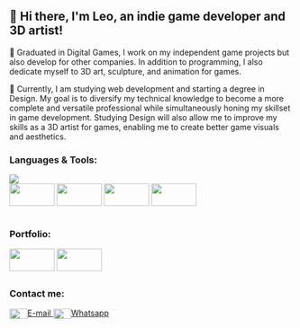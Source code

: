 <h2>👋 Hi there, I'm Leo, an indie game developer and 3D artist!</h2>
<p>💼 Graduated in Digital Games, I work on my independent game projects but also develop for other companies. In addition to programming, I also dedicate myself to 3D art,  sculpture, and animation for games.</p>
<p>🌱 Currently, I am studying web development and starting a degree in Design. My goal is to diversify my technical knowledge to become a more complete and versatile professional while simultaneously honing my skillset in game development. Studying Design will also allow me to improve my skills as a 3D artist for games, enabling me to create better game visuals and aesthetics.</p>

<h3>Languages & Tools:</h3>
<img src="https://github-readme-stats.vercel.app/api/top-langs?username=leospadim&layout=compact&theme=transparent&hide=hlsl,shaderlab&langs_count=8&hide_border=true&hide_title=true&card_width=350" />
<div>
  <img align="center" height="40" width="80" src="https://cdn.simpleicons.org/unity/F2F2F2" />
  <img align="center" height="40" width="80" src="https://cdn.simpleicons.org/blender/F5792A" />
  <img align="center" height="40" width="80" src="https://cdn.simpleicons.org/unrealengine/242B66" />
  <img align="center" height="40" width="80" src="https://cdn.simpleicons.org/react/61DAFB" />
</div><br>
<h3>Portfolio:</h3>
<div>
  <a href="https://leospadim.itch.io/"><img align="center" height="40" width="80" src="https://cdn.simpleicons.org/itch.io/FA5C5C" /></a>
  <a href="https://leospadim.artstation.com/"><img align="center" height="40" width="80" src="https://cdn.simpleicons.org/artstation/13AFF0" /></a>
</div>

##

<h3>Contact me:</h3>
<a href="mailto:leospadim@hotmail.com"><img align="center" height="18" width="32" src="https://cdn.simpleicons.org/gmail/EA4335" />E-mail     </a>
<a href="https://api.whatsapp.com/send?phone=5514998574325"><img align="center" height="18" width="32" src="https://cdn.simpleicons.org/whatsapp/25D366" />Whatsapp</a>

